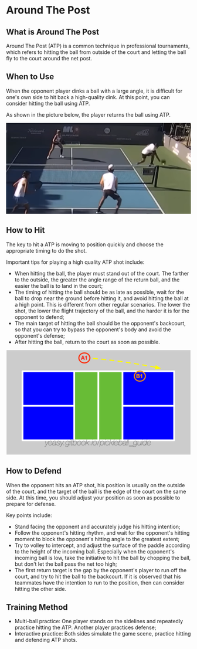 # Around The Post

## What is Around The Post

Around The Post (ATP) is a common technique in professional tournaments, which refers to hitting the ball from outside of the court and letting the ball fly to the court around the net post.

## When to Use

When the opponent player dinks a ball with a large angle, it is difficult for one's own side to hit back a high-quality dink. At this point, you can consider hitting the ball using ATP.

As shown in the picture below, the player returns the ball using ATP.

![Around The Post Shot](_images/atp-shot.png)

## How to Hit

The key to hit a ATP is moving to position quickly and choose the appropriate timing to do the shot.

Important tips for playing a high quality ATP shot include:

* When hitting the ball, the player must stand out of the court. The farther to the outside, the greater the angle range of the return ball, and the easier the ball is to land in the court;
* The timing of hitting the ball should be as late as possible, wait for the ball to drop near the ground before hitting it, and avoid hitting the ball at a high point. This is different from other regular scenarios. The lower the shot, the lower the flight trajectory of the ball, and the harder it is for the opponent to defend;
* The main target of hitting the ball should be the opponent's backcourt, so that you can try to bypass the opponent's body and avoid the opponent's defense;
* After hitting the ball, return to the court as soon as possible.

![Around The Post's Target](_images/atp-target.png)

## How to Defend

When the opponent hits an ATP shot, his position is usually on the outside of the court, and the target of the ball is the edge of the court on the same side. At this time, you should adjust your position as soon as possible to prepare for defense. 

Key points include:

* Stand facing the opponent and accurately judge his hitting intention;
* Follow the opponent's hitting rhythm, and wait for the opponent's hitting moment to block the opponent's hitting angle to the greatest extent;
* Try to volley to intercept, and adjust the surface of the paddle according to the height of the incoming ball. Especially when the opponent's incoming ball is low, take the initiative to hit the ball by chopping the ball, but don't let the ball pass the net too high;
* The first return target is the gap by the opponent's player to run off the court, and try to hit the ball to the backcourt. If it is observed that his teammates have the intention to run to the position, then can consider hitting the other side.

## Training Method

* Multi-ball practice: One player stands on the sidelines and repeatedly practice hitting the ATP. Another player practices defense;
* Interactive practice: Both sides simulate the game scene, practice hitting and defending ATP shots.